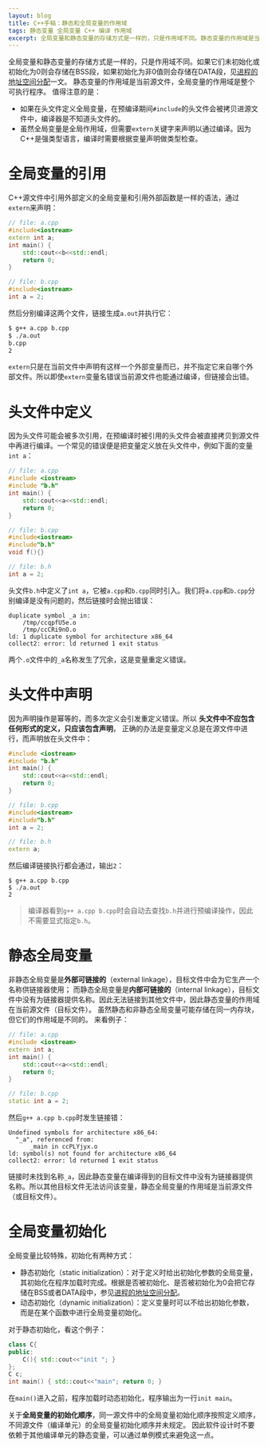 ```yaml
---
layout: blog
title: C++手稿：静态和全局变量的作用域
tags: 静态变量 全局变量 C++ 编译 作用域 
excerpt: 全局变量和静态变量的存储方式是一样的，只是作用域不同。静态变量的作用域是当前源文件，全局变量的作用域是整个可执行程序。
---
```


全局变量和静态变量的存储方式是一样的，只是作用域不同。如果它们未初始化或初始化为0则会存储在BSS段，如果初始化为非0值则会存储在DATA段，见[进程的地址空间分配][mem-seg]一文。
静态变量的作用域是当前源文件，全局变量的作用域是整个可执行程序。 值得注意的是：

* 如果在头文件定义全局变量，在预编译期间`#include`的头文件会被拷贝进源文件中，编译器是不知道头文件的。
* 虽然全局变量是全局作用域，但需要`extern`关键字来声明以通过编译。因为C++是强类型语言，编译时需要根据变量声明做类型检查。

<!--more-->

# 全局变量的引用

C++源文件中引用外部定义的全局变量和引用外部函数是一样的语法，通过`extern`来声明：

```cpp
// file: a.cpp
#include<iostream>
extern int a;
int main() {
    std::cout<<b<<std::endl;
    return 0;
}

// file: b.cpp
#include<iostream>
int a = 2;
```

然后分别编译这两个文件，链接生成`a.out`并执行它：

```bash
$ g++ a.cpp b.cpp
$ ./a.out
b.cpp
2
```

`extern`只是在当前文件中声明有这样一个外部变量而已，并不指定它来自哪个外部文件。所以即使`extern`变量名错误当前源文件也能通过编译，但链接会出错。

# 头文件中定义

因为头文件可能会被多次引用，在预编译时被引用的头文件会被直接拷贝到源文件中再进行编译。一个常见的错误便是把变量定义放在头文件中，例如下面的变量`int a`：

```cpp
// file: a.cpp
#include <iostream>
#include "b.h"
int main() {
    std::cout<<a<<std::endl;
    return 0;
}

// file: b.cpp
#include<iostream>
#include"b.h"
void f(){}

// file: b.h
int a = 2;
```

头文件`b.h`中定义了`int a`，它被`a.cpp`和`b.cpp`同时引入。我们将`a.cpp`和`b.cpp`分别编译是没有问题的，然后链接时会抛出错误：

```
duplicate symbol _a in:
    /tmp/ccqpfU5e.o
    /tmp/ccCRi9nO.o
ld: 1 duplicate symbol for architecture x86_64
collect2: error: ld returned 1 exit status
```

两个`.o`文件中的`_a`名称发生了冗余，这是变量重定义错误。

# 头文件中声明

因为声明操作是幂等的，而多次定义会引发重定义错误。所以 **头文件中不应包含任何形式的定义，只应该包含声明**，
正确的办法是变量定义总是在源文件中进行，而声明放在头文件中：

```cpp
#include <iostream>
#include "b.h"
int main() {
    std::cout<<a<<std::endl;
    return 0;
}

// file: b.cpp
#include<iostream>
#include"b.h"
int a = 2;

// file: b.h
extern a;
```

然后编译链接执行都会通过，输出`2`：

```
$ g++ a.cpp b.cpp
$ ./a.out
2
```

> 编译器看到`g++ a.cpp b.cpp`时会自动去查找`b.h`并进行预编译操作，因此不需要显式指定`b.h`。

# 静态全局变量

非静态全局变量是**外部可链接的**（external linkage），目标文件中会为它生产一个名称供链接器使用；
而静态全局变量是**内部可链接的**（internal linkage），目标文件中没有为链接器提供名称。因此无法链接到其他文件中，因此静态变量的作用域在当前源文件（目标文件）。
虽然静态和非静态全局变量可能存储在同一内存块，但它们的作用域是不同的。 来看例子：

```cpp
// file: a.cpp
#include <iostream>
extern int a;
int main() {
    std::cout<<a<<std::endl;
    return 0;
}

// file: b.cpp
static int a = 2;
```

然后`g++ a.cpp b.cpp`时发生链接错：

```
Undefined symbols for architecture x86_64:
  "_a", referenced from:
      _main in ccPLYjyx.o
ld: symbol(s) not found for architecture x86_64
collect2: error: ld returned 1 exit status
```

链接时未找到名称`_a`，因此静态变量在编译得到的目标文件中没有为链接器提供名称。所以其他目标文件无法访问该变量，静态全局变量的作用域是当前源文件（或目标文件）。

# 全局变量初始化

全局变量比较特殊，初始化有两种方式：

* 静态初始化（static initialization）：对于定义时给出初始化参数的全局变量，其初始化在程序加载时完成。根据是否被初始化、是否被初始化为0会把它存储在BSS或者DATA段中，参见[进程的地址空间分配][mem-seg]。
* 动态初始化（dynamic initialization）：定义变量时可以不给出初始化参数，而是在某个函数中进行全局变量初始化。

对于静态初始化，看这个例子：

```cpp
class C{
public:
    C(){ std::cout<<"init "; }
};
C c;
int main() { std::cout<<"main"; return 0; }
```

在`main()`进入之前，程序加载时动态初始化，程序输出为一行`init main`。

关于**全局变量的初始化顺序**，同一源文件中的全局变量初始化顺序按照定义顺序，不同源文件（编译单元）的全局变量初始化顺序并未规定。
因此软件设计时不要依赖于其他编译单元的静态变量，可以通过单例模式来避免这一点。


[mem-seg]: /2015/07/22/memory-segment.html
